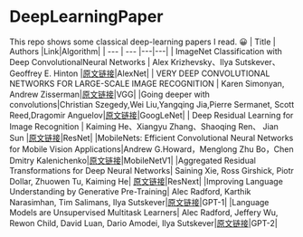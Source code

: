 # DeepLearningPaper 
This repo shows some classical deep-learning papers I read. :grinning:
| Title | Authors |Link|Algorithm|
| --- | --- |---|---|
| ImageNet Classification with Deep ConvolutionalNeural Networks | Alex Krizhevsky、Ilya Sutskever、Geoffrey E. Hinton |[原文链接](https://papers.nips.cc/paper/2012/file/c399862d3b9d6b76c8436e924a68c45b-Paper.pdf)|AlexNet|
| VERY DEEP CONVOLUTIONAL NETWORKS FOR LARGE-SCALE IMAGE RECOGNITION | Karen Simonyan, Andrew Zisserman|[原文链接](https://arxiv.org/pdf/1409.1556.pdf)|VGG|
|Going deeper with convolutions|Christian Szegedy,Wei Liu,Yangqing Jia,Pierre Sermanet, Scott Reed,Dragomir Anguelov|[原文链接](https://arxiv.org/pdf/1409.4842.pdf)|GoogLeNet|
| Deep Residual Learning for Image Recognition | Kaiming He、Xiangyu Zhang、Shaoqing Ren、 Jian Sun |[原文链接](https://arxiv.org/pdf/1512.03385.pdf)|ResNet| 
|MobileNets: Efficient Convolutional Neural Networks for Mobile Vision Applications|Andrew G.Howard，Menglong Zhu Bo，Chen Dmitry Kalenichenko|[原文链接](https://arxiv.org/pdf/1704.04861.pdf)|MobileNetV1| 
|Aggregated Residual Transformations for Deep Neural Networks| Saining Xie, Ross Girshick, Piotr Dollar, Zhuowen Tu, Kaiming He| [原文链接](https://arxiv.org/abs/1611.05431)|ResNext| 
|Improving Language Understanding by Generative Pre-Training| Alec Radford, Karthik Narasimhan, Tim Salimans, Ilya Sutskever|[原文链接](https://paperswithcode.com/paper/improving-language-understanding-by)|GPT-1| 
|Language Models are Unsupervised Multitask Learners| Alec Radford, Jeffery Wu, Rewon Child, David Luan, Dario Amodei, Ilya Sutskever|[原文链接](https://paperswithcode.com/paper/language-models-are-unsupervised-multitask)|GPT-2|
